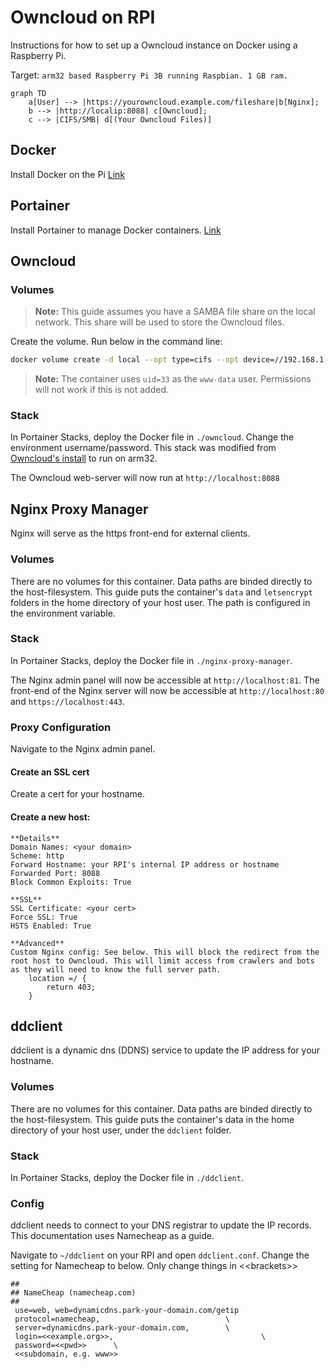 # Owncloud on RPI
Instructions for how to set up a Owncloud instance on Docker using a Raspberry Pi.

Target: `arm32 based Raspberry Pi 3B running Raspbian. 1 GB ram.`

```mermaid
graph TD
    a[User] --> |https://yourowncloud.example.com/fileshare|b[Nginx];
    b --> |http://localip:8088| c[Owncloud];
    c --> |CIFS/SMB| d[(Your Owncloud Files)]
```

## Docker
Install Docker on the Pi [Link](https://www.simplilearn.com/tutorials/docker-tutorial/raspberry-pi-docker)

## Portainer
Install Portainer to manage Docker containers. [Link](https://docs.portainer.io/v/ce-2.9/start/install/server/docker/linux)

## Owncloud
### Volumes
>**Note:** This guide assumes you have a SAMBA file share on the local network. This share will be used to store the Owncloud files.

Create the volume. Run below in the command line:
```bash
docker volume create -d local --opt type=cifs --opt device=//192.168.1.1/<<PATH TO YOUR SHARE>> --opt 'o=addr=192.168.1.1,username=<<USERNAME>>,password=<<PASSWORD>>,vers=2.0,uid=33,forceuid,file_mode=0770,dir_mode=0770' owncloud_custom_files_noperm
```
> **Note:** The container uses `uid=33` as the `www-data` user. Permissions will not work if this is not added.

### Stack
In Portainer Stacks, deploy the Docker file in `./owncloud`. Change the environment username/password. This stack was modified from [Owncloud's install](https://doc.owncloud.com/server/next/admin_manual/installation/docker/) to run on arm32.

The Owncloud web-server will now run at `http://localhost:8088`

## Nginx Proxy Manager
Nginx will serve as the https front-end for external clients.

### Volumes
There are no volumes for this container. Data paths are binded directly to the host-filesystem. This guide puts the container's `data` and `letsencrypt` folders in the home directory of your host user. The path is configured in the environment variable.

### Stack
In Portainer Stacks, deploy the Docker file in `./nginx-proxy-manager`.

The Nginx admin panel will now be accessible at `http://localhost:81`. The front-end of the Nginx server will now be accessible at `http://localhost:80` and `https://localhost:443`.

### Proxy Configuration
Navigate to the Nginx admin panel. 

#### Create an SSL cert
Create a cert for your hostname. 

#### Create a new host:
```
**Details**
Domain Names: <your domain>
Scheme: http
Forward Hostname: your RPI's internal IP address or hostname
Forwarded Port: 8088
Block Common Exploits: True

**SSL**
SSL Certificate: <your cert>
Force SSL: True
HSTS Enabled: True

**Advanced**
Custom Nginx config: See below. This will block the redirect from the root host to Owncloud. This will limit access from crawlers and bots as they will need to know the full server path.
    location =/ {
        return 403;
    }
```

## ddclient
ddclient is  a dynamic dns (DDNS) service to update the IP address for your hostname.

### Volumes
There are no volumes for this container. Data paths are binded directly to the host-filesystem. This guide puts the container's data in the home directory of your host user, under the `ddclient` folder.

### Stack
In Portainer Stacks, deploy the Docker file in `./ddclient`.

### Config
ddclient needs to connect to your DNS registrar to update the IP records. This documentation uses Namecheap as a guide.

Navigate to `~/ddclient` on your RPI and open `ddclient.conf`. Change the setting for Namecheap to below. Only change things in <\<brackets\>>

```
##
## NameCheap (namecheap.com)
##
 use=web, web=dynamicdns.park-your-domain.com/getip
 protocol=namecheap,                            \
 server=dynamicdns.park-your-domain.com,        \
 login=<<example.org>>,                                 \
 password=<<pwd>>      \
 <<subdomain, e.g. www>>

```
